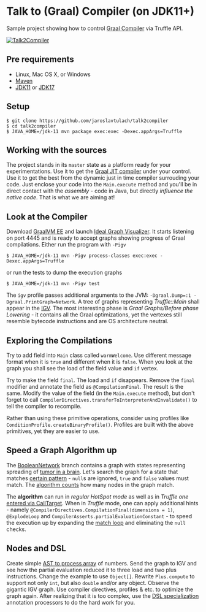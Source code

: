 # Talk to (Graal) Compiler (on JDK11+)

Sample project showing how to control [Graal Compiler](http://graalvm.org)
via Truffle API.

[![Talk2Compiler](https://github.com/JaroslavTulach/talk2compiler/actions/workflows/maven.yml/badge.svg)](https://github.com/JaroslavTulach/talk2compiler/actions/workflows/maven.yml)
## Pre requirements

- Linux, Mac OS X, or Windows
- [Maven](https://maven.apache.org)
- [JDK11](https://jdk.java.net/11/) or [JDK17](https://jdk.java.net/17/)

## Setup

```
$ git clone https://github.com/jaroslavtulach/talk2compiler
$ cd talk2compiler
$ JAVA_HOME=/jdk-11 mvn package exec:exec -Dexec.appArgs=Truffle
```

## Working with the sources

The project stands in its `master` state as a platform 
ready for your experimentations. Use it to get the
[Graal JIT compiler](http://graalvm.org)
under your control. Use it to get the best from the dynamic just in time
compiler surrouding your code. Just enclose your code into the 
`Main.execute` method and you'll be in direct contact with the *assembly* -
code in Java, but directly *influence the native code*. That is what
we are aiming at!

## Look at the Compiler

Download [GraalVM EE](http://graalvm.org) and launch
[Ideal Graph Visualizer](https://docs.oracle.com/en/graalvm/enterprise/21/docs/tools/igv/).
It starts listening on port 4445 and is ready to accept graphs showing
progress of Graal compilations. Either run the program with `-Pigv`
```
$ JAVA_HOME=/jdk-11 mvn -Pigv process-classes exec:exec -Dexec.appArgs=Truffle
```
or run the tests to dump the execution graphs
```
$ JAVA_HOME=/jdk-11 mvn -Pigv test
```
The `igv` profile passes additional arguments to the JVM:
`-Dgraal.Dump=:1 -Dgraal.PrintGraph=Network`.
A tree of graphs representing *Truffle::Main* shall appear in the
[IGV](https://docs.oracle.com/en/graalvm/enterprise/21/docs/tools/igv/).
The most interesting phase is *Graal Graphs/Before phase Lowering* - it
contains all the Graal optimizations, yet the vertexes still resemble bytecode
instructions and are OS architecture neutral.

## Exploring the Compilations

Try to add field into `Main` class called `warmWelcome`. Use different message
format when it is `true` and different when it is `false`. When you look at
the graph you shall see the load of the field value and `if` vertex.

Try to make the field `final`. The load and `if` disappears. Remove the `final`
modifier and annotate the field as `@CompilationFinal`. The result is the same.
Modify the value of the field (in the `Main.execute` method), but don't forget
to call `CompilerDirectives.transferToInterpreterAndInvalidate()` to tell the
compiler to recompile.

Rather than using these primitive operations, consider using profiles like
`ConditionProfile.createBinaryProfile()`. Profiles are built with the above
primitives, yet they are easier to use.

## Speed a Graph Algorithm up

The [BooleanNetwork](https://github.com/JaroslavTulach/talk2compiler/compare/BooleanNetwork) branch contains
a graph with states representing spreading of [tumor in a brain](https://github.com/JaroslavTulach/talk2compiler/blob/baafa0821eb81d6330e946d309669f6dede088e5/src/main/java/org/apidesign/demo/talk2compiler/bn/TumorCellPathway.java).
Let's search the graph for a state that matches [certain pattern](https://github.com/JaroslavTulach/talk2compiler/compare/BooleanNetwork#diff-699f4d29c2fc54c8baab4e1a2db5fead1d8e2b24aeca5fd7c02f983c0426676bR11) - `null`s are ignored, `true` and `false` values
must match. The [algorithm counts](https://github.com/JaroslavTulach/talk2compiler/compare/BooleanNetwork#diff-699f4d29c2fc54c8baab4e1a2db5fead1d8e2b24aeca5fd7c02f983c0426676bR88) how many nodes in the graph match.

The **algorithm** can run in _regular HotSpot mode_ as well as in _Truffle one_ [entered via CallTarget](https://github.com/JaroslavTulach/talk2compiler/compare/BooleanNetwork#diff-699f4d29c2fc54c8baab4e1a2db5fead1d8e2b24aeca5fd7c02f983c0426676bR26). When in _Truffle_ mode,
one can apply additional hints - namely `@CompilerDirectives.CompilationFinal(dimensions = 1)`, `@ExplodeLoop` and `CompilerAsserts.partialEvaluationConstant` -
to speed the execution up by expanding the [match loop](https://github.com/JaroslavTulach/talk2compiler/compare/BooleanNetwork#diff-699f4d29c2fc54c8baab4e1a2db5fead1d8e2b24aeca5fd7c02f983c0426676bR106) and eliminating the `null` checks.

## Nodes and DSL

Create simple [AST to process array](https://github.com/JaroslavTulach/talk2compiler/commit/f316b428d5474a60b6eec760f2d54c67b7d397f1)
of numbers. Send the graph to IGV and see how the partial evaluation reduced
it to three load and two plus instructions. Change the example to use `Object[]`.
Rewrite `Plus.compute` to support not only `int`, but also `double` and/or any object.
Observe the gigantic IGV graph. Use compiler directives, profiles & etc. to
optimize the graph again. After realizing that it is too complex, use
the [DSL specialization](https://github.com/JaroslavTulach/talk2compiler/commit/af9d269aafc1c3fb8d82f0a3db6437bedbcf40a6)
annotation processors to do the hard work for you.
